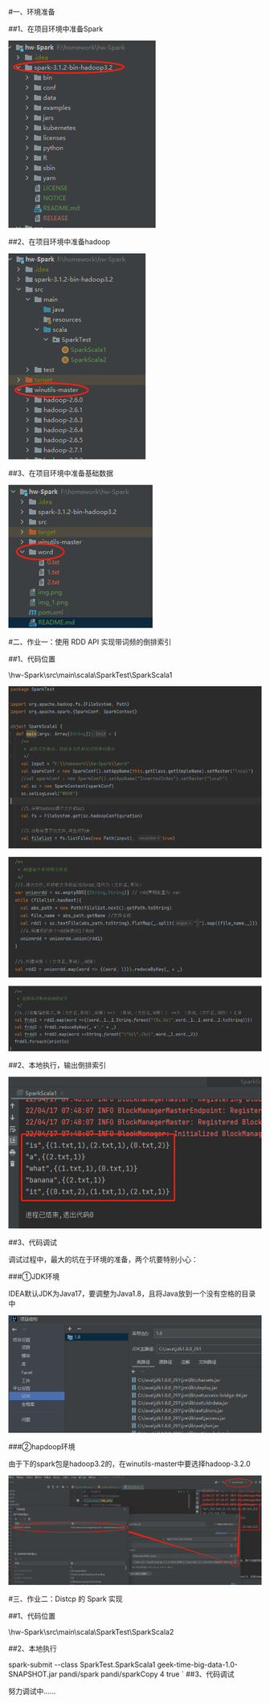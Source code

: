 #一、环境准备

##1、在项目环境中准备Spark

![./img.png](./img.png)

##2、在项目环境中准备hadoop

![img_1.png](img_1.png)

##3、在项目环境中准备基础数据

![img_2.png](img_2.png)

#二、作业一：使用 RDD API 实现带词频的倒排索引

##1、代码位置

\hw-Spark\src\main\scala\SparkTest\SparkScala1

![img_6.png](img_6.png)

![img_7.png](img_7.png)

![img_8.png](img_8.png)

##2、本地执行，输出倒排索引

![img_3.png](img_3.png)

##3、代码调试

调试过程中，最大的坑在于环境的准备，两个坑要特别小心：

###①JDK环境

IDEA默认JDK为Java17，要调整为Java1.8，且将Java放到一个没有空格的目录中

![img_4.png](img_4.png)

###②hapdoop环境

由于下的spark包是hadoop3.2的，在winutils-master中要选择hadoop-3.2.0

![img_5.png](img_5.png)


#三、作业二：Distcp 的 Spark 实现

##1、代码位置

\hw-Spark\src\main\scala\SparkTest\SparkScala2

##2、本地执行

spark-submit --class SparkTest.SparkScala1 geek-time-big-data-1.0-SNAPSHOT.jar pandi/spark pandi/sparkCopy 4 true
`
##3、代码调试

努力调试中……
